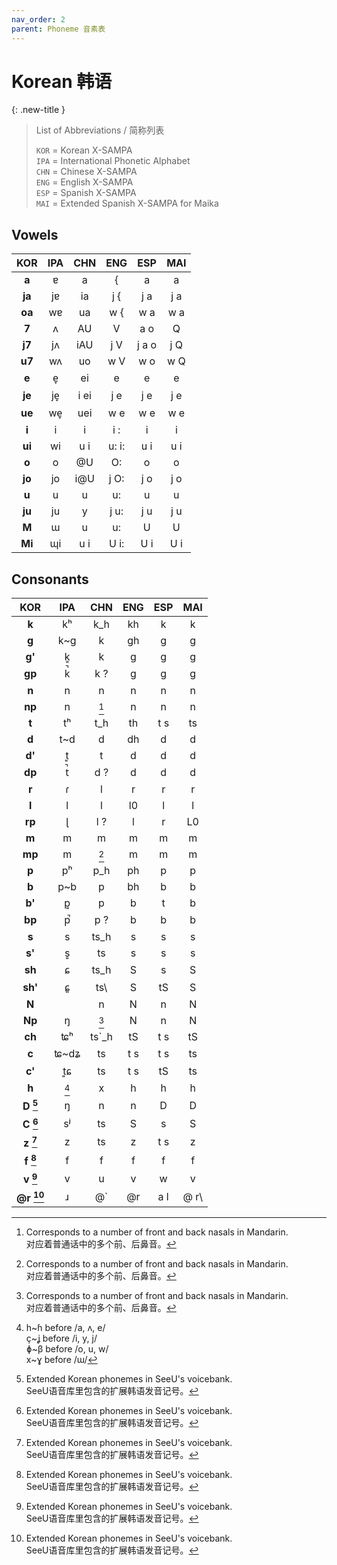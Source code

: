 ```yaml
---
nav_order: 2
parent: Phoneme 音素表
---
```


# Korean 韩语

{: .new-title }
> List of Abbreviations / 简称列表
>
> `KOR` = Korean X-SAMPA  
> `IPA` = International Phonetic Alphabet  
> `CHN` = Chinese X-SAMPA  
> `ENG` = English X-SAMPA   
> `ESP` = Spanish X-SAMPA  
> `MAI` = Extended Spanish X-SAMPA for Maika

## Vowels

| KOR |IPA| CHN | ENG | ESP | MAI |
|:---:|:---:|:---:|:---:|:---:|:---:|
| **a** |ɐ| a | { | a | a |
| **ja** |jɐ| ia | j { | j a | j a |
| **oa** |wɐ| ua | w { | w a | w a |
| **7** |ʌ| AU | V | a o | Q |
| **j7** |jʌ| iAU | j V | j a o | j Q |
| **u7** |wʌ| uo | w V | w o | w Q |
| **e** |e̞| ei | e | e | e |
| **je** |je̞| i ei | j e | j e | j e |
| **ue** |we̞| uei | w e | w e | w e |
| **i** |i| i | i : | i | i |
| **ui** |wi| u i | u: i: | u i | u i |
| **o** |o| @U | O: | o | o |
| **jo** |jo| i@U | j O: | j o | j o |
| **u** |u| u | u: | u | u |
| **ju** |ju| y | j u: | j u | j u |
| **M** |ɯ| u | u: | U | U |
| **Mi** |ɰi| u i | U i: | U i | U i |

## Consonants

| KOR |IPA| CHN | ENG | ESP | MAI |
|:---:|:---:|:---:|:---:|:---:|:---:|
| **k** |kʰ| k_h | kh | k | k |
| **g** |k~g| k | gh | g | g |
| **g'** |k͈| k | g | g | g |
| **gp** |k̚| k ? | g | g | g |
| **n** |n| n | n | n | n |
| **np** |n| [^2]  | n | n | n |
| **t** |tʰ| t_h | th | t s | ts |
| **d** |t~d| d | dh | d | d |
| **d'** |t͈| t | d | d | d |
| **dp** |t̚| d ? | d | d | d |
| **r** |ɾ| l | r | r | r |
| **l** |l| l | l0 | l | l |
| **rp** |ɭ| l ? | l | r | L0 |
| **m** |m| m | m | m | m |
| **mp** |m| [^2]  | m | m | m |
| **p** |pʰ| p_h | ph | p | p |
| **b** |p~b| p | bh | b | b |
| **b'** |p͈| p | b | t | b |
| **bp** |p̚| p ? | b | b | b |
| **s** |s| ts_h | s | s | s |
| **s'** |s͈| ts | s | s | s |
| **sh** |ɕ| ts_h | S | s | S |
| **sh'** |ɕ͈| ts\ | S | tS | S |
| **N** || n | N | n | N |
| **Np** |ŋ| [^2]  | N | n | N |
| **ch** |ʨʰ| ts`_h | tS | t s | tS |
| **c** |ʨ~dʑ| ts | t s | t s | ts |
| **c'** |t͈ɕ| ts | t s | tS | ts |
| **h** |[^3]| x | h | h | h |
| **D [^1]** |ŋ| n | n | D | D |
| **C [^1]** |sʲ| ts | S | s | S |
| **z [^1]** |z| ts | z | t s | z |
| **f [^1]** |f| f | f | f | f |
| **v [^1]** |v| u | v | w | v |
| **@r [^1]** |ɹ| @` | @r | a l | @ r\ |


[^1]: Extended Korean phonemes in SeeU's voicebank.  
      SeeU语音库里包含的扩展韩语发音记号。  

[^2]: Corresponds to a number of front and back nasals in Mandarin.  
      对应着普通话中的多个前、后鼻音。  

[^3]: h~ɦ before /a, ʌ, e/  
      ç~ʝ before /i, y, j/  
      ɸ~β before /o, u, w/  
      x~ɣ before /ɯ/  
